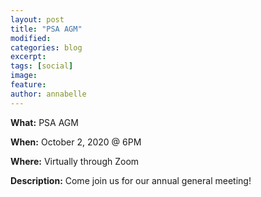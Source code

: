 ```yaml
---
layout: post
title: "PSA AGM"
modified:
categories: blog
excerpt: 
tags: [social]
image:
feature:  
author: annabelle
---
```

<b>What:</b> PSA AGM

<b>When:</b> October 2, 2020 @ 6PM

<b>Where:</b> Virtually through Zoom

<b>Description:</b> Come join us for our annual general meeting!